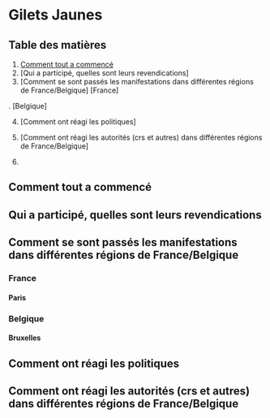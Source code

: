 # Gilets Jaunes

## Table des matières

1. [Comment tout a commencé](#Comment-tout-a-commencé)
2. [Qui a participé, quelles sont leurs revendications]
3. [Comment se sont passés les manifestations dans différentes régions de France/Belgique]
 [France]
    
    
 
. [Belgique]
 
4. [Comment ont réagi les politiques]

5. [Comment ont réagi les autorités (crs et autres) dans différentes régions de France/Belgique]

6. 

## Comment tout a commencé



## Qui a participé, quelles sont leurs revendications



## Comment se sont passés les manifestations dans différentes régions de France/Belgique
### France
#### Paris


### Belgique
#### Bruxelles


## Comment ont réagi les politiques



## Comment ont réagi les autorités (crs et autres) dans différentes régions de France/Belgique

